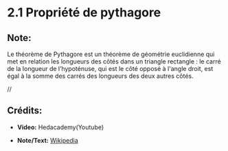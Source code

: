 # 2.1 Propriété de pythagore

## Note:

Le théorème de Pythagore est un théorème de géométrie euclidienne qui met en relation les longueurs des côtés dans un triangle rectangle : le carré de la longueur de l’hypoténuse, qui est le côté opposé à l'angle droit, est égal à la somme des carrés des longueurs des deux autres côtés.

//

## Crédits:

- **Video:** Hedacademy(Youtube)

- **Note/Text:** [Wikipedia](https://fr.wikipedia.org/wiki/Th%C3%A9or%C3%A8me_de_Pythagore)